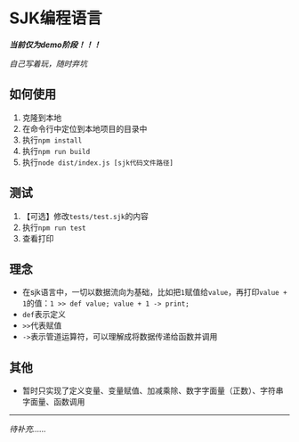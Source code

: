 # SJK编程语言

***当前仅为demo阶段！！！***

*自己写着玩，随时弃坑*

## 如何使用
1. 克隆到本地
2. 在命令行中定位到本地项目的目录中
3. 执行`npm install`
4. 执行`npm run build`
5. 执行`node dist/index.js [sjk代码文件路径]`

## 测试
1. 【可选】修改`tests/test.sjk`的内容
2. 执行`npm run test`
3. 查看打印

## 理念
+ 在sjk语言中，一切以数据流向为基础，比如把`1`赋值给`value`，再打印`value + 1`的值：`1 >> def value; value + 1 -> print;`
+ `def`表示定义
+ `>>`代表赋值
+ `->`表示管道运算符，可以理解成将数据传递给函数并调用

## 其他
+ 暂时只实现了定义变量、变量赋值、加减乘除、数字字面量（正数）、字符串字面量、函数调用

---

*待补充……*

